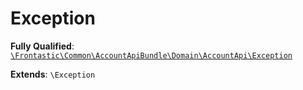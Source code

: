 #  Exception

**Fully Qualified**: [`\Frontastic\Common\AccountApiBundle\Domain\AccountApi\Exception`](../../../../../src/php/AccountApiBundle/Domain/AccountApi/Exception.php)

**Extends**: `\Exception`

